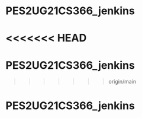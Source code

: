 # PES2UG21CS366_jenkins
<<<<<<< HEAD
=======
# PES2UG21CS366_jenkins
>>>>>>> origin/main
# PES2UG21CS366_jenkins
